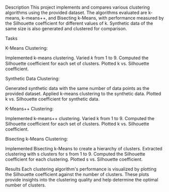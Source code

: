 Description
This project implements and compares various clustering algorithms using the provided dataset. The algorithms evaluated are k-means, k-means++, and Bisecting k-Means, with performance measured by the Silhouette coefficient for different values of k. Synthetic data of the same size is also generated and clustered for comparison.

Tasks

K-Means Clustering:

Implemented k-means clustering.
Varied 𝑘 from 1 to 9.
Computed the Silhouette coefficient for each set of clusters.
Plotted k vs. Silhouette coefficient.


Synthetic Data Clustering:

Generated synthetic data with the same number of data points as the provided dataset.
Applied k-means clustering to the synthetic data.
Plotted k vs. Silhouette coefficient for synthetic data.


K-Means++ Clustering:

Implemented k-means++ clustering.
Varied k from 1 to 9.
Computed the Silhouette coefficient for each set of clusters.
Plotted k vs. Silhouette coefficient.


Bisecting k-Means Clustering:

Implemented Bisecting k-Means to create a hierarchy of clusters.
Extracted clustering with s clusters for s from 1 to 9.
Computed the Silhouette coefficient for each clustering.
Plotted s vs. Silhouette coefficient.


Results
Each clustering algorithm's performance is visualized by plotting the Silhouette coefficient against the number of clusters. These plots provide insights into the clustering quality and help determine the optimal number of clusters.


